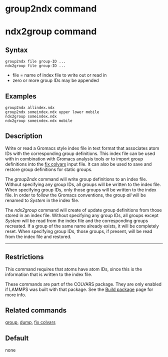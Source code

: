 # group2ndx command

# ndx2group command

## Syntax

    group2ndx file group-ID ...
    ndx2group file group-ID ...

-   file = name of index file to write out or read in
-   zero or more group IDs may be appended

## Examples

``` LAMMPS
group2ndx allindex.ndx
group2ndx someindex.ndx upper lower mobile
ndx2group someindex.ndx
ndx2group someindex.ndx mobile
```

## Description

Write or read a Gromacs style index file in text format that associates
atom IDs with the corresponding group definitions. This index file can
be used with in combination with Gromacs analysis tools or to import
group definitions into the [fix colvars](fix_colvars) input file. It can
also be used to save and restore group definitions for static groups.

The *group2ndx* command will write group definitions to an index file.
Without specifying any group IDs, all groups will be written to the
index file. When specifying group IDs, only those groups will be written
to the index file. In order to follow the Gromacs conventions, the group
*all* will be renamed to *System* in the index file.

The *ndx2group* command will create of update group definitions from
those stored in an index file. Without specifying any group IDs, all
groups except *System* will be read from the index file and the
corresponding groups recreated. If a group of the same name already
exists, it will be completely reset. When specifying group IDs, those
groups, if present, will be read from the index file and restored.

------------------------------------------------------------------------

## Restrictions

This command requires that atoms have atom IDs, since this is the
information that is written to the index file.

These commands are part of the COLVARS package. They are only enabled if
LAMMPS was built with that package. See the [Build
package](Build_package) page for more info.

## Related commands

[group](group), [dump](dump), [fix colvars](fix_colvars)

## Default

none
